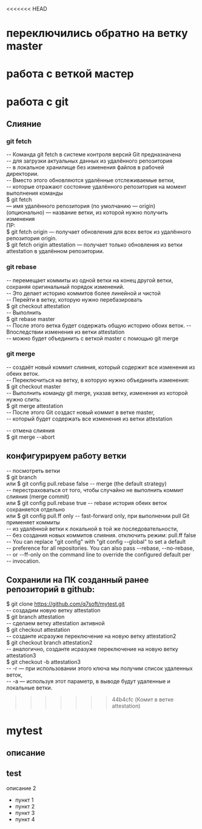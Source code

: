 <<<<<<< HEAD
# переключились обратно на ветку master
работа с веткой мастер
=======
# работа с git


## Слияние ##
### git fetch 
-- Команда git fetch в системе контроля версий Git предназначена   
-- для загрузки актуальных данных из удалённого репозитория   
-- в локальное хранилище без изменения файлов в рабочей директории.   
-- Вместо этого обновляются удалённые отслеживаемые ветки,   
-- которые отражают состояние удалённого репозитория на момент выполнения команды   
  $ git fetch <remote> <branch>   
   <remote> — имя удалённого репозитория (по умолчанию — origin)  
   <branch> (опционально) — название ветки, из которой нужно получить изменения  
 ПР:  
   $ git fetch origin — получает обновления для всех веток из удалённого репозитория origin.  
   $ git fetch origin attestation — получает только обновления из ветки attestation в удалённом репозитории.  

### git rebase 
-- перемещает коммиты из одной ветки на конец другой ветки, сохраняя оригинальный порядок изменений.   
-- Это делает историю коммитов более линейной и чистой   
-- Перейти в ветку, которую нужно перебазировать  
  $ git checkout attestation   
-- Выполнить  
  $ git rebase master  
-- После этого ветка будет содержать общую историю обоих веток. 
-- Впоследствии изменения из ветки attestation  
-- можно будет объединить с веткой master с помощью git merge  

### git merge  
-- создаёт новый коммит слияния, который содержит все изменения из обеих веток.  
-- Переключиться на ветку, в которую нужно объединить изменения:  
  $ git checkout master  
-- Выполнить команду git merge, указав ветку, изменения из которой нужно слить:  
  $ git merge attestation  
-- После этого Git создаст новый коммит в ветке master,  
-- который будет содержать все изменения из ветки attestation  

-- отмена слияния  
  $ git merge --abort  
 
## конфигурируем работу ветки ##  
-- посмотреть ветки  
  $ git branch  
или $ git config pull.rebase false       -- merge (the default strategy)  
-- перестраховаться от того, чтобы случайно не выполнить коммит слияния (merge commit)  
или $ git config pull.rebase true        -- rebase история обеих веток сохраняется отдельно  
или $ git config pull.ff only            -- fast-forward only, при выполнении pull Git применяет коммиты   
                                         -- из удалённой ветки к локальной в той же последовательности,  
                                         -- без создания новых коммитов слияния. отключить режим: pull.ff false  
--  You can replace "git config" with "git config --global" to set a default  
--  preference for all repositories. You can also pass --rebase, --no-rebase,  
--  or --ff-only on the command line to override the configured default per  
--  invocation.  

## Сохранили на ПК созданный ранее репозиторий в github:  
$ git clone https://github.com/q7soft/mytest.git  
-- создадим новую ветку attestation  
$ git branch attestation  
-- сделаем ветку  attestation активной  
$ git checkout attestation  
-- созданте исразуже переключение на новую ветку attestation2  
$ git checkout branch attestation2  
-- аналогично, созданте исразуже переключение на новую ветку attestation3  
$ git checkout -b attestation3  
--  -r — при использовании этого ключа мы получим список удаленных веток,  
--  -a — используя этот параметр, в выводе будут удаленные и локальные ветки.  

>>>>>>> 44b4cfc (Комит в ветке attestation)

# mytest
описание
---
## test
описание 2

* пункт  1
* пункт  2
* пункт  3
* пункт  4
